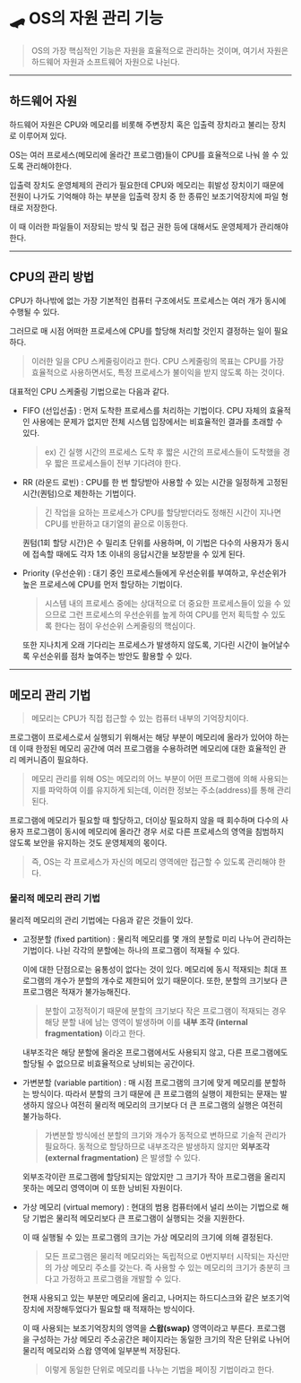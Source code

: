 # 🛹 OS의 자원 관리 기능

> OS의 가장 핵심적인 기능은 자원을 효율적으로 관리하는 것이며, 여기서 자원은 하드웨어 자원과 소프트웨어 자원으로 나뉜다.

---

## 하드웨어 자원

하드웨어 자원은 CPU와 메모리를 비롯해 주변장치 혹은 입출력 장치라고 불리는 장치로 이루어져 있다.

OS는 여러 프로세스(메모리에 올라간 프로그램)들이 CPU를 효율적으로 나눠 쓸 수 있도록 관리해야한다.

입출력 장치도 운영체제의 관리가 필요한데 CPU와 메모리는 휘발성 장치이기 때문에 전원이 나가도 기억해야 하는 부분을 입출력 장치 중 한 종류인 보조기억장치에 파일 형태로 저장한다.

이 때 이러한 파일들이 저장되는 방식 및 접근 권한 등에 대해서도 운영체제가 관리해야한다.

---

## CPU의 관리 방법

CPU가 하나밖에 없는 가장 기본적인 컴퓨터 구조에서도 프로세스는 여러 개가 동시에 수행될 수 있다.

그러므로 매 시점 어떠한 프로세스에 CPU를 할당해 처리할 것인지 결정하는 일이 필요하다.

> 이러한 일을 CPU 스케줄링이라고 한다. CPU 스케줄링의 목표는 CPU를 가장 효율적으로 사용하면서도, 특정 프로세스가 불이익을 받지 않도록 하는 것이다.

대표적인 CPU 스케줄링 기법으로는 다음과 같다.

- FIFO (선입선출) : 먼저 도착한 프로세스를 처리하는 기법이다. CPU 자체의 효율적인 사용에는 문제가 없지만 전체 시스템 입장에서는 비효율적인 결과를 초래할 수 있다.

  > ex) 긴 실행 시간의 프로세스 도착 후 짧은 시간의 프로세스들이 도착했을 경우 짧은 프로세스들이 전부 기다려야 한다.

- RR (라운드 로빈) : CPU를 한 번 할당받아 사용할 수 있는 시간을 일정하게 고정된 시간(퀀텀)으로 제한하는 기법이다.

  > 긴 작업을 요하는 프로세스가 CPU를 할당받더라도 정해진 시간이 지나면 CPU를 반환하고 대기열의 끝으로 이동한다.

  퀀텀(1회 할당 시간)은 수 밀리초 단위를 사용하며, 이 기법은 다수의 사용자가 동시에 접속할 때에도 각자 1초 이내의 응답시간을 보장받을 수 있게 된다.

- Priority (우선순위) : 대기 중인 프로세스들에게 우선순위를 부여하고, 우선순위가 높은 프로세스에 CPU를 먼저 할당하는 기법이다.

  > 시스템 내의 프로세스 중에는 상대적으로 더 중요한 프로세스들이 있을 수 있으므로 그런 프로세스의 우선순위를 높게 하여 CPU를 먼저 획득할 수 있도록 한다는 점이 우선순위 스케줄링의 핵심이다.

  또한 지나치게 오래 기다리는 프로세스가 발생하지 않도록, 기다린 시간이 늘어날수록 우선순위를 점차 높여주는 방안도 활용할 수 있다.

---

## 메모리 관리 기법

> 메모리는 CPU가 직접 접근할 수 있는 컴퓨터 내부의 기억장치이다.

프로그램이 프로세스로서 실행되기 위해서는 해당 부분이 메모리에 올라가 있어야 하는데 이때 한정된 메모리 공간에 여러 프로그램을 수용하려면 메모리에 대한 효율적인 관리 메커니즘이 필요하다.

> 메모리 관리를 위해 OS는 메모리의 어느 부분이 어떤 프로그램에 의해 사용되는지를 파악하여 이를 유지하게 되는데, 이러한 정보는 주소(address)를 통해 관리된다.

프로그램에 메모리가 필요할 때 할당하고, 더이상 필요하지 않을 때 회수하며 다수의 사용자 프로그램이 동시에 메모리에 올라간 경우 서로 다른 프로세스의 영역을 침범하지 않도록 보안을 유지하는 것도 운영체제의 몫이다.

> 즉, OS는 각 프로세스가 자신의 메모리 영역에만 접근할 수 있도록 관리해야 한다.

### 물리적 메모리 관리 기법

물리적 메모리의 관리 기법에는 다음과 같은 것들이 있다.

- 고정분할 (fixed partition) : 물리적 메모리를 몇 개의 분할로 미리 나누어 관리하는 기법이다. 나뉜 각각의 분할에는 하나의 프로그램이 적재될 수 있다.

  이에 대한 단점으로는 융통성이 없다는 것이 있다. 메모리에 동시 적재되는 최대 프로그램의 개수가 분할의 개수로 제한되어 있기 때문이다. 또한, 분할의 크기보다 큰 프로그램은 적재가 불가능해진다.

  > 분할이 고정적이기 때문에 분할의 크기보다 작은 프로그램이 적재되는 경우 해당 분할 내에 남는 영역이 발생하며 이를 **내부 조각 (internal fragmentation)** 이라고 한다.

  내부조각은 해당 분할에 올라온 프로그램에서도 사용되지 않고, 다른 프로그램에도 할당될 수 없으므로 비효율적으로 낭비되는 공간이다.

- 가변분할 (variable partition) : 매 시점 프로그램의 크기에 맞게 메모리를 분할하는 방식이다. 따라서 분할의 크기 때문에 큰 프로그램의 실행이 제한되는 문재는 발생하지 않으나 여전히 물리적 메모리의 크기보다 더 큰 프로그램의 실행은 여전히 불가능하다.

  > 가변분할 방식에선 분할의 크기와 개수가 동적으로 변하므로 기술적 관리가 필요하다. 동적으로 할당하므로 내부조각은 발생하지 않지만 **외부조각 (external fragmentation)** 은 발생할 수 있다.

  외부조각이란 프로그램에 할당되지는 않았지만 그 크기가 작아 프로그램을 올리지 못하는 메모리 영역이며 이 또한 낭비된 자원이다.

- 가상 메모리 (virtual memory) : 현대의 범용 컴퓨터에서 널리 쓰이는 기법으로 해당 기법은 물리적 메모리보다 큰 프로그램이 실행되는 것을 지원한다.

  이 때 실행될 수 있는 프로그램의 크기는 가상 메모리의 크기에 의해 결정된다.

  > 모든 프로그램은 물리적 메모리와는 독립적으로 0번지부터 시작되는 자신만의 가상 메모리 주소를 갖는다. 즉 사용할 수 있는 메모리의 크기가 충분히 크다고 가정하고 프로그램을 개발할 수 있다.

  현재 사용되고 있는 부분만 메모리에 올리고, 나머지는 하드디스크와 같은 보조기억장치에 저장해두었다가 필요할 때 적재하는 방식이다.

  이 때 사용되는 보조기억장치의 영역을 **스왑(swap)** 영역이라고 부른다. 프로그램을 구성하는 가상 메모리 주소공간은 페이지라는 동일한 크기의 작은 단위로 나뉘어 물리적 메모리와 스왑 영역에 일부분씩 저장된다.

  > 이렇게 동일한 단위로 메모리를 나누는 기법을 페이징 기법이라고 한다.
